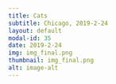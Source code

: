 ```yaml
---
title: Cats
subtitle: Chicago, 2019-2-24
layout: default
modal-id: 35
date: 2019-2-24
img: img_final.png
thumbnail: img_final.png
alt: image-alt
---
```

